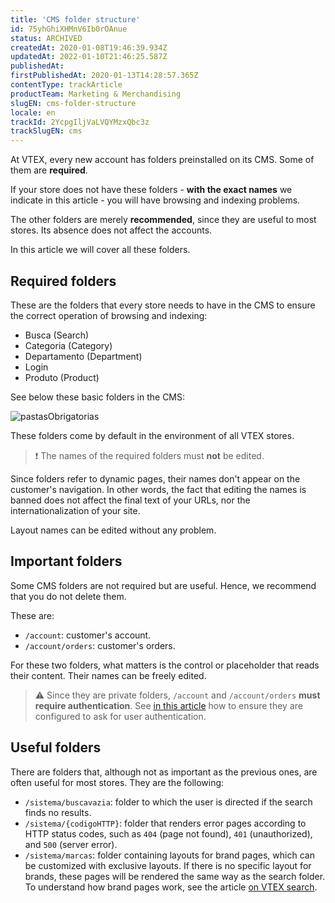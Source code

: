```yaml
---
title: 'CMS folder structure'
id: 75yhGhiXHMnV6Ib0rOAnue
status: ARCHIVED
createdAt: 2020-01-08T19:46:39.934Z
updatedAt: 2022-01-10T21:46:25.587Z
publishedAt: 
firstPublishedAt: 2020-01-13T14:28:57.365Z
contentType: trackArticle
productTeam: Marketing & Merchandising
slugEN: cms-folder-structure
locale: en
trackId: 2YcpgIljVaLVQYMzxQbc3z
trackSlugEN: cms
---
```


At VTEX, every new account has folders preinstalled on its CMS. Some of them are __required__. 

If your store does not have these folders - __with the exact names__ we indicate in this article - you will have browsing and indexing problems.

The other folders are merely __recommended__, since they are useful to most stores. Its absence does not affect the accounts.

In this article we will cover all these folders.


## Required folders

These are the folders that every store needs to have in the CMS to ensure the correct operation of browsing and indexing:

- Busca (Search)
- Categoria (Category)
- Departamento (Department)
- Login
- Produto (Product)

See below these basic folders in the CMS:

![pastasObrigatorias](https://images.contentful.com/alneenqid6w5/2yLeJGvd48WcA6egy2kSSC/43e22907371f954df25d5fd7e5dd116b/pastasObrigatorias.png)

These folders come by default in the environment of all VTEX stores.

>❗ The names of the required folders must **not** be edited.

Since folders refer to dynamic pages, their names don't appear on the customer's navigation. In other words, the fact that editing the names is banned does not affect the final text of your URLs, nor the internationalization of your site.

Layout names can be edited without any problem.


## Important folders

Some CMS folders are not required but are useful. Hence, we recommend that you do not delete them.

These are:
- `/account`: customer's account.
- `/account/orders`: customer's orders.

For these two folders, what matters is the control or placeholder that reads their content. Their names can be freely edited.

>⚠️ Since they are private folders, `/account` and `/account/orders` **must require authentication**. See [in this article](http://help.vtex.com/en/tutorial/requering-authentication-on-store-pages) how to ensure they are configured to ask for user authentication.


## Useful folders

There are folders that, although not as important as the previous ones, are often useful for most stores. They are the following:

- `/sistema/buscavazia`: folder to which the user is directed if the search finds no results.
- `/sistema/{codigoHTTP}`: folder that renders error pages according to HTTP status codes, such as `404` (page not found), `401` (unauthorized), and `500` (server error).
- `/sistema/marcas`: folder containing layouts for brand pages, which can be customized with exclusive layouts. If there is no specific layout for brands, these pages will be rendered the same way as the search folder. To understand how brand pages work, see the article [on VTEX search](https://help.vtex.com/en/tutorial/how-does-vtex-search-work--tutorials_542).

